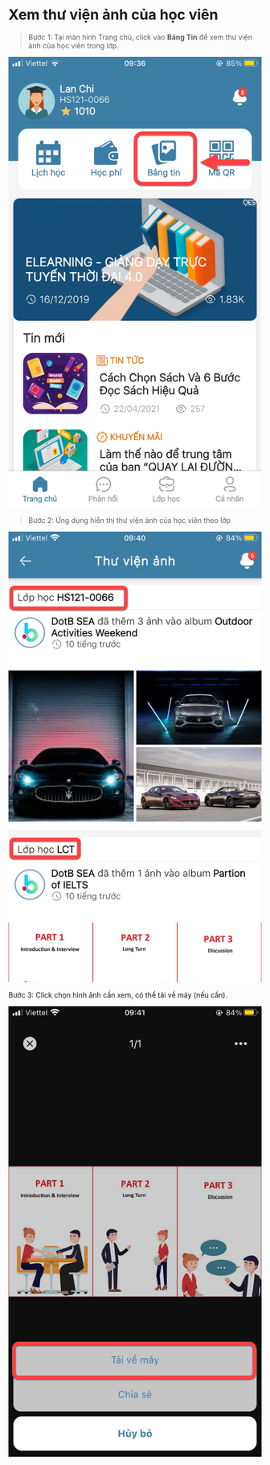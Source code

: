 # Xem thư viện ảnh của học viên

> Bước 1: Tại màn hình Trang chủ, click vào **Bảng Tin** để xem thư viện ảnh của học viên trong lớp.

![](../.gitbook/assets/24.jpg)

> Bước 2: Ứng dụng hiển thị thư viện ảnh của học viên theo lớp

![](../.gitbook/assets/34.jpg)

Bước 3: Click chọn hình ảnh cần xem, có thể tải về máy \(nếu cần\).

![](../.gitbook/assets/d41686f90b01ff5fa610-1-.jpg)

